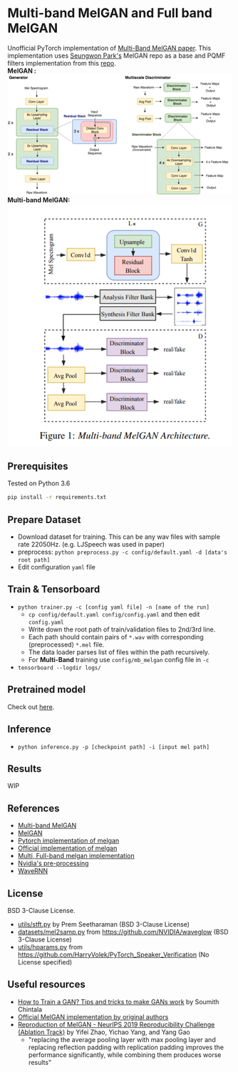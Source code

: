 # Multi-band MelGAN and Full band MelGAN
Unofficial PyTorch implementation of [Multi-Band MelGAN paper](https://arxiv.org/abs/2005.05106). This implementation uses [Seungwon Park's](http://swpark.me) MelGAN repo as a base and PQMF filters
implementation from this [repo](https://github.com/kan-bayashi/ParallelWaveGAN). 
<br>**MelGAN :**
![](./assets/gd.png)
<br>
**Multi-band MelGAN:**<br>
![](./assets/multiband_melgan.png)
## Prerequisites

Tested on Python 3.6
```bash
pip install -r requirements.txt
```

## Prepare Dataset

- Download dataset for training. This can be any wav files with sample rate 22050Hz. (e.g. LJSpeech was used in paper)
- preprocess: `python preprocess.py -c config/default.yaml -d [data's root path]`
- Edit configuration `yaml` file

## Train & Tensorboard

- `python trainer.py -c [config yaml file] -n [name of the run]`
  - `cp config/default.yaml config/config.yaml` and then edit `config.yaml`
  - Write down the root path of train/validation files to 2nd/3rd line.
  - Each path should contain pairs of `*.wav` with corresponding (preprocessed) `*.mel` file.
  - The data loader parses list of files within the path recursively.
  - For **Multi-Band** training use `config/mb_melgan` config file in `-c`
- `tensorboard --logdir logs/`

## Pretrained model
Check out [here](https://drive.google.com/drive/folders/12XX1QB9LzzMC4pdC_k8EWdvfKDhoEOa9?usp=sharing).

## Inference

- `python inference.py -p [checkpoint path] -i [input mel path]`

## Results
WIP

## References
- [Multi-band MelGAN](https://arxiv.org/abs/2005.05106)
- [MelGAN](https://arxiv.org/abs/1910.06711)
- [Pytorch implementation of melgan](https://github.com/seungwonpark/melgan)
- [Official implementation of melgan](https://github.com/descriptinc/melgan-neurips)
- [Multi, Full-band melgan implementation](https://github.com/kan-bayashi/ParallelWaveGAN)
- [Nvidia's pre-processing](https://github.com/NVIDIA/tacotron2)
- [WaveRNN](https://github.com/fatchord/WaveRNN)



## License

BSD 3-Clause License.

- [utils/stft.py](./utils/stft.py) by Prem Seetharaman (BSD 3-Clause License)
- [datasets/mel2samp.py](./datasets/mel2samp.py) from https://github.com/NVIDIA/waveglow (BSD 3-Clause License)
- [utils/hparams.py](./utils/hparams.py) from https://github.com/HarryVolek/PyTorch_Speaker_Verification (No License specified)

## Useful resources

- [How to Train a GAN? Tips and tricks to make GANs work](https://github.com/soumith/ganhacks) by Soumith Chintala
- [Official MelGAN implementation by original authors](https://github.com/descriptinc/melgan-neurips)
- [Reproduction of MelGAN - NeurIPS 2019 Reproducibility Challenge (Ablation Track)](https://openreview.net/pdf?id=9jTbNbBNw0) by Yifei Zhao, Yichao Yang, and Yang Gao
  - "replacing the average pooling layer with max pooling layer and replacing reflection padding with replication padding improves the performance significantly, while combining them produces worse results"
